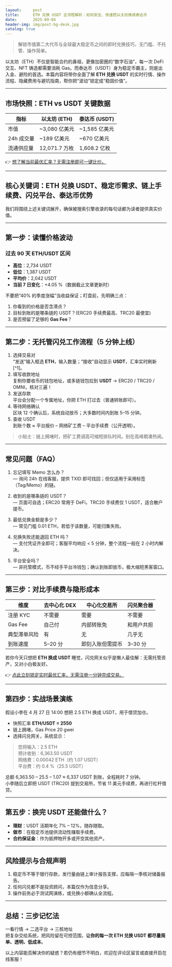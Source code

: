 ```yaml
---
layout:     post
title:      ETH 兑换 USDT 全流程解析：如何安全、快速把以太坊换成泰达币
date:       2025-09-04
header-img: img/post-bg-desk.jpg
catalog: true
---
```


> 解锁市值第二大代币与全球最大稳定币之间的即时兑换技巧，无门槛、不托管、操作简单。

以太坊（ETH）不仅是智能合约的鼻祖，更像加密圈的“数字石油”，每一次 DeFi 交互、NFT 铸造都需要消耗 Gas。而泰达币（USDT）身为稳定币霸主，则是出入金、避险的首选。本篇内容将带你全面了解 **ETH 兑换 USDT** 的实时行情、操作流程、隐藏费用与避坑指南，帮你把“波动”锁定成“稳固价值”。

---

## 市场快照：ETH vs USDT 关键数据

| 指标 | 以太坊 (ETH) | 泰达币 (USDT) |
|---|---|---|
| 市值 | ~3,080 亿美元 | ~1,585 亿美元 |
| 24h 成交量 | ~189 亿美元 | ~670 亿美元 |
| 流通供应量 | 12,071.7 万枚 | 1,608.2 亿枚 |

👉 [想了解当前最优汇率？无需注册即可一键比价。](https://okxdog.com/)

---

## 核心关键词：ETH 兑换 USDT、稳定币需求、链上手续费、闪兑平台、泰达币优势

我们将围绕上述关键词展开，确保被搜索引擎收录的每句话都为读者提供真实价值。

---

## 第一步：读懂价格波动

### 过去 90 天 ETH/USDT 区间

- **高位**：2,734 USDT  
- **低位**：1,387 USDT  
- **平均价**：2,042 USDT  
- **当前 7 日变化**：+4.05 %（数据截止文章更新时）  

不要把“40% 的季度涨幅”当收益保证；盯盘前，先明确三点：  
1. 你看到的价格是否含滑点？  
2. 目标到账的是哪条链的 USDT？(ERC20 手续费最高、TRC20 最便宜)  
3. 是否预留了足够的 **Gas Fee**？

---

## 第二步：无托管闪兑工作流程（5 分钟上线）

1. 选择交易对  
“发送”输入框选 **ETH**，输入数量；“接收”自动显示 **USDT**，汇率实时刷新[^1]。  
2. 填写收款地址  
复制你要收币的钱包地址，或多链钱包拉到 **USDT** → ERC20 / TRC20 / OMNI，核对三遍！  
3. 发送存款  
平台会分配一个专属地址，你把 ETH 打过去（普通转账即可）。  
4. 等待网络确认  
区块 12 个确认后，系统自动放币；大多数时间内到账 5–15 分钟。  
5. 查收 USDT  
到账个数 ≈ 平台报价 – 网络矿工费 – 平台手续费（公开透明）。

> 小贴士：链上拥堵时，把矿工费调高可缩短排队时间。别在高峰期凑热闹。

---

## 常见问题（FAQ）

1. 忘记填写 Memo 怎么办？  
— 询问 24h 在线客服，提供 TXID 即可找回；但仅适用于采用标签（Tag/Memo）的链。

2. 收到的是哪条链的 USDT？  
— 页面可自选；ERC20 常用于 DeFi，TRC20 手续费仅 1 USDT，适合散户提币。  

3. 最低兑换金额是多少？  
— 常见门槛 0.01 ETH，若低于该数量，可能归集失败。

4. 兑换失败还能退回 ETH 吗？  
— 支付凭证齐全即可；客服平均响应 < 5 分钟，整个流程一般在 2 小时内解决。

5. 平台安全吗？  
— 非托管模式，币不经手平台冷钱包；确认到账即放币，极大缩短黑客窗口。  

---

## 第三步：对比手续费与隐形成本

| 维度 | 去中心化 DEX | 中心化交易所 | 闪兑聚合器 |
|---|---|---|---|
| 注册 KYC | 不需要 | 需要 | 不需要 |
| Gas Fee | 自己付 | 内部转账免 | 和用户共担 |
| 典型滞单风险 | 有 | 无 | 几乎无 |
| 到账速度 | 5–20 分 | 即刻入账但需提币 | 3–30 分 |

若你今天只想把 **ETH 换成 USDT** 睡觉，闪兑网关似乎是懒人最佳解：无需托管资产，又对小白极友好。

👉 [点此立刻锁定实时最优汇率，无需注册一分钟完成交易。](https://okxdog.com/)

---

## 第四步：实战场景演练

假设小李在 4 月 27 日 14:00 想把 2.5 ETH 换成 USDT，用于借贷加仓。  
- 快照汇率 **ETH/USDT = 2550**  
- 链上拥堵，Gas Price 20 gwei  
- 选择闪兑网关，系统显示：

> 您将输入：2.5 ETH  
> 预计收到：6,363.50 USDT  
> 网络费：0.00042 ETH（约 1.07 USDT）  
> 平台费：约 0.4 %（25.5 USDT）

总额 6,363.50 – 25.5 – 1.07 ≈ 6,337 USDT 到账，全程耗时 7 分钟。  
小李随后立即把 USDT (TRC20) 提到交易所，节省 11 美元手续费，再进行杠杆借贷。  

---

## 第五步：换完 USDT 还能做什么？

- **理财**：USDT 活期年化 7% – 12%，随存随取。  
- **做市**：在稳定币池提供流动性赚取手续费。  
- **合约保证金**：作为抵押物开多或开空其他资产。  

---

## 风险提示与合规声明

1. 稳定币不等于银行存款，发行量由链上审计报告支撑，应每隔一季核对储备报告。  
2. 任何闪兑都不是投资顾问，本篇仅作为信息分享。  
3. 操作前务必于测试网演练，或兑换小额确认全流程。

---

## 总结：三步记忆法

一看行情 → 二选平台 → 三核地址  
把复杂交给系统，把风险留在可控范围，**让你的每一次 ETH 兑换 USDT 都尽量简单、透明、低成本**。

以上内容能否解决你的疑惑？若仍有细节不明白，欢迎在评论区留言或直接开启在线客服！